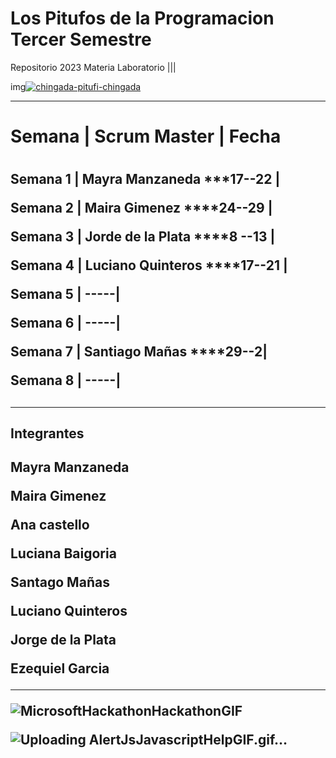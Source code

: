 # Los Pitufos de la Programacion Tercer Semestre
Repositorio 2023 Materia Laboratorio |||



<div img>
  img<a href='https://postimages.org/' target='_blank'><img src='https://i.postimg.cc/MZNCKhsC/chingada-pitufi-chingada.gif' border='0' alt='chingada-pitufi-chingada'/></a>
</div>










___________________________________________________________________________________________________________________________________________________


<H1>Semana |  Scrum Master | Fecha <H1>

<H2>
   
Semana 1 |   Mayra Manzaneda  ***17--22  |
   
Semana 2 |   Maira Gimenez  ****24--29   |
   
Semana 3 | Jorde de la Plata  ****8 --13 |
   
Semana 4 | Luciano Quinteros ****17--21  |
   
Semana 5 | -----|
   
Semana 6 | -----|
   
Semana 7 | Santiago Mañas ****29--2|
   
Semana 8 | -----|     <H2>    
   _______________________________________________________________________________________________________________________________________________________________ 

<h2>Integrantes<h2>
 
   Mayra Manzaneda
   
   Maira Gimenez
   
   Ana castello
   
   Luciana Baigoria
   
   Santago Mañas
   
   Luciano Quinteros
   
   Jorge de la Plata
   
   Ezequiel Garcia
______________________________________________________________________________________________________________________________________________________________________
  
![MicrosoftHackathonHackathonGIF](https://github.com/CodeSystem2022/Los-Pitufos_Tercer_Semestre/assets/92487756/96d073bd-4e8e-4222-88c7-89b89300e2dd)
  
                                                                                                                                                   
![Uploading AlertJsJavascriptHelpGIF.gif…]()




